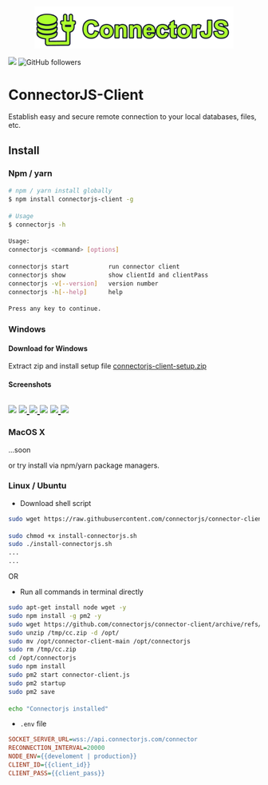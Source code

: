 <p align="center">
<a href="https://connectorjs.com" _target="blank">
<img src="https://github.com/connectorjs/.github/raw/main/images/connectorjs-logo.png"  width="400" />
</a>
</p>

[![](https://img.shields.io/badge/%F0%9F%8C%90%20Powered_by-miajupiter.com-blueviolet?style=flat&labelColor=%23323232)](https://miajupiter.com) ![GitHub followers](https://img.shields.io/github/followers/miajupiter?label=MiaJupiter&logo=github)

# ConnectorJS-Client


Establish easy and secure remote connection to your local databases, files, etc.


## Install

### Npm / yarn

```bash
# npm / yarn install globally
$ npm install connectorjs-client -g

# Usage
$ connectorjs -h

Usage:
connectorjs <command> [options]

connectorjs start           run connector client
connectorjs show            show clientId and clientPass
connectorjs -v[--version]   version number
connectorjs -h[--help]      help

Press any key to continue.
```

### Windows

#### Download for Windows
Extract zip and install setup file [connectorjs-client-setup.zip](https://raw.githubusercontent.com/connectorjs/connector-client/main/installer/win64/connectorjs-client-setup.zip)


#### Screenshots

 <a href="https://raw.githubusercontent.com/connectorjs/connector-client/main/docs/screen-shots/Screenshot_0_1.jpg" target="_blank"><img src="https://raw.githubusercontent.com/connectorjs/connector-client/main/docs/screen-shots/Screenshot_0_1.jpg" width="241" /></a>  <a href="https://raw.githubusercontent.com/connectorjs/connector-client/main/docs/screen-shots/Screenshot_0_2.jpg" target="_blank">
<img src="https://raw.githubusercontent.com/connectorjs/connector-client/main/docs/screen-shots/Screenshot_0_2.jpg" width="241" />
</a> <a href="https://raw.githubusercontent.com/connectorjs/connector-client/main/docs/screen-shots/Screenshot_0_3.jpg" target="_blank">
<img src="https://raw.githubusercontent.com/connectorjs/connector-client/main/docs/screen-shots/Screenshot_0_3.jpg" width="241" />
</a>  <a href="https://raw.githubusercontent.com/connectorjs/connector-client/main/docs/screen-shots/Screenshot_1.jpg" target="_blank"><img src="https://raw.githubusercontent.com/connectorjs/connector-client/main/docs/screen-shots/Screenshot_1.jpg" width="241" /></a>  <a href="https://raw.githubusercontent.com/connectorjs/connector-client/main/docs/screen-shots/Screenshot_2.jpg" target="_blank">
<img src="https://raw.githubusercontent.com/connectorjs/connector-client/main/docs/screen-shots/Screenshot_2.jpg" width="241" />
</a> <a href="https://raw.githubusercontent.com/connectorjs/connector-client/main/docs/screen-shots/Screenshot_3.jpg" target="_blank">
<img src="https://raw.githubusercontent.com/connectorjs/connector-client/main/docs/screen-shots/Screenshot_3.jpg" width="241" />
</a>
----









### MacOS X
...soon

or try install via npm/yarn package managers.

### Linux / Ubuntu

- Download shell script

```bash
sudo wget https://raw.githubusercontent.com/connectorjs/connector-client/main/installer/linux/install-connectorjs.sh

sudo chmod +x install-connectorjs.sh
sudo ./install-connectorjs.sh
...
...
```

OR

- Run all commands in terminal directly

```bash
sudo apt-get install node wget -y
sudo npm install -g pm2 -y
sudo wget https://github.com/connectorjs/connector-client/archive/refs/heads/main.zip -O /tmp/cc.zip
sudo unzip /tmp/cc.zip -d /opt/
sudo mv /opt/connector-client-main /opt/connectorjs
sudo rm /tmp/cc.zip
cd /opt/connectorjs
sudo npm install
sudo pm2 start connector-client.js
sudo pm2 startup
sudo pm2 save

echo "Connectorjs installed"

```










- `.env` file

```ini
SOCKET_SERVER_URL=wss://api.connectorjs.com/connector
RECONNECTION_INTERVAL=20000
NODE_ENV={{develoment | production}}
CLIENT_ID={{client_id}}
CLIENT_PASS={{client_pass}}
```
